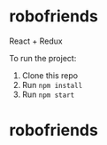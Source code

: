 # robofriends
React + Redux

To run the project:

1. Clone this repo
2. Run `npm install`
3. Run `npm start`

# robofriends
